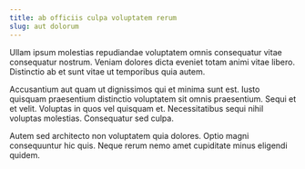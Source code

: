 ```yaml
---
title: ab officiis culpa voluptatem rerum
slug: aut dolorum
---
```


Ullam ipsum molestias repudiandae voluptatem omnis consequatur vitae consequatur nostrum. Veniam dolores dicta eveniet totam animi vitae libero. Distinctio ab et sunt vitae ut temporibus quia autem.

Accusantium aut quam ut dignissimos qui et minima sunt est. Iusto quisquam praesentium distinctio voluptatem sit omnis praesentium. Sequi et et velit. Voluptas in quos vel quisquam et. Necessitatibus sequi nihil voluptas molestias. Consequatur sed culpa.

Autem sed architecto non voluptatem quia dolores. Optio magni consequuntur hic quis. Neque rerum nemo amet cupiditate minus eligendi quidem.
